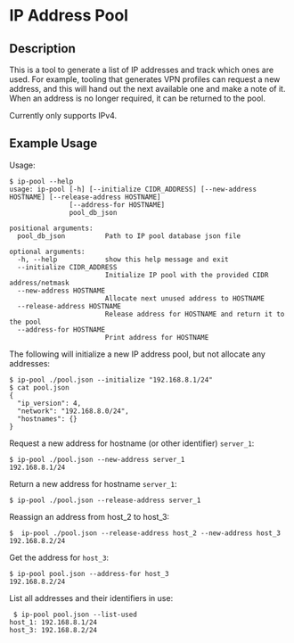 # IP Address Pool

## Description

This is a tool to generate a list of IP addresses and track which ones are used. For example, tooling that generates VPN profiles can request a new address, and this will hand out the next available one and make a note of it. When an address is no longer required, it can be returned to the pool.

Currently only supports IPv4.

## Example Usage

Usage:

```Console
$ ip-pool --help
usage: ip-pool [-h] [--initialize CIDR_ADDRESS] [--new-address HOSTNAME] [--release-address HOSTNAME]
               [--address-for HOSTNAME]
               pool_db_json

positional arguments:
  pool_db_json          Path to IP pool database json file

optional arguments:
  -h, --help            show this help message and exit
  --initialize CIDR_ADDRESS
                        Initialize IP pool with the provided CIDR address/netmask
  --new-address HOSTNAME
                        Allocate next unused address to HOSTNAME
  --release-address HOSTNAME
                        Release address for HOSTNAME and return it to the pool
  --address-for HOSTNAME
                        Print address for HOSTNAME
```

The following will initialize a new IP address pool, but not allocate any addresses:

```Console
$ ip-pool ./pool.json --initialize "192.168.8.1/24"
$ cat pool.json
{
  "ip_version": 4,
  "network": "192.168.8.0/24",
  "hostnames": {}
}
```

Request a new address for hostname (or other identifier) `server_1`:

```Console
$ ip-pool ./pool.json --new-address server_1
192.168.8.1/24
```

Return a new address for hostname `server_1`:

```Console
$ ip-pool ./pool.json --release-address server_1
```

Reassign an address from host_2 to host_3:

```Console
$  ip-pool ./pool.json --release-address host_2 --new-address host_3
192.168.8.2/24
```

Get the address for `host_3`:

```Console
$ ip-pool pool.json --address-for host_3
192.168.8.2/24
```

List all addresses and their identifiers in use:

```Console
 $ ip-pool pool.json --list-used
host_1: 192.168.8.1/24
host_3: 192.168.8.2/24
```
